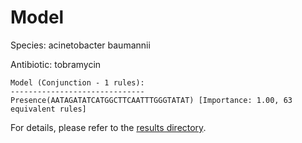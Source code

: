 
# Model

Species: acinetobacter baumannii

Antibiotic: tobramycin

```
Model (Conjunction - 1 rules):
------------------------------
Presence(AATAGATATCATGGCTTCAATTTGGGTATAT) [Importance: 1.00, 63 equivalent rules]

```

For details, please refer to the [results directory](../../../../../results/scm_b/acinetobacter%20baumannii/tobramycin/repeat_2/).

